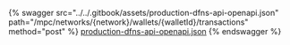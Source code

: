 {% swagger src="../../.gitbook/assets/production-dfns-api-openapi.json" path="/mpc/networks/{network}/wallets/{walletId}/transactions" method="post" %}
[production-dfns-api-openapi.json](../../.gitbook/assets/production-dfns-api-openapi.json)
{% endswagger %}
